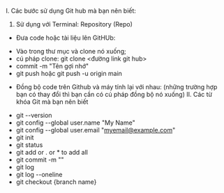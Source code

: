 I. Các bước sử dụng Git hub mà bạn nên biết:
1. Sử dụng với Terminal: Repository (Repo)
+ Đưa code hoặc tài liệu lên GitHUb:
- Vào trong thư mục và clone nó xuống;
- cú pháp clone: git clone <đường link git hub>
- commit -m "Tên gợi nhớ"
- git push hoặc git push -u origin main

+ Đồng bộ code trên Github và máy tính lại với nhau: (những trường hợp bạn có
thay đổi thì bạn cần có cú pháp đồng bộ nó xuống)
II. Các từ khóa Git mà bạn nên biết
- git --version
- git config --global user.name "My Name"
- git config --global user.email "myemail@example.com"
- git init 
- git status
- git add <file> or . or * to add all
- git commit -m "<my note>"
- git log
- git log --oneline
- git checkout {branch name} 